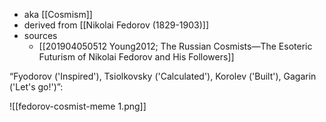 - aka [[Cosmism]]
- derived from [[Nikolai Fedorov (1829-1903)]]
- sources
	- [[201904050512 Young2012; The Russian Cosmists—The Esoteric Futurism of Nikolai Fedorov and His Followers]]


“Fyodorov ('Inspired'), Tsiolkovsky ('Calculated'), Korolev ('Built'), Gagarin ('Let's go!')”:

![[fedorov-cosmist-meme 1.png]]